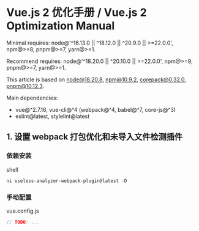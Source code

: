 # Vue.js 2 优化手册 / Vue.js 2 Optimization Manual

Minimal requires: node@'^16.13.0 || ^18.12.0 || ^20.9.0 || >=22.0.0', npm@>=8, pnpm@>=7, yarn@>=1.

Recommend requires: node@'^18.20.0 || ^20.10.0 || >=22.0.0', npm@>=9, pnpm@>=7, yarn@>=1.

This article is based on node@18.20.8, npm@10.9.2, corepack@0.32.0, pnpm@10.12.3.

Main dependencies:

- vue@^2.7.16, vue-cli@^4 (webpack@^4, babel@^7, core-js@^3)
- eslint@latest, stylelint@latest

## 1. 设置 webpack 打包优化和未导入文件检测插件

### 依赖安装

shell

```shell
ni useless-analyzer-webpack-plugin@latest -D
```

### 手动配置

vue.config.js

```js
// TODO: ...
```
